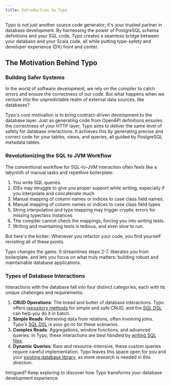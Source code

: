 ```yaml
---
title: Introduction to Typo
---
```


Typo is not just another source code generator; it's your trusted partner in database development. By harnessing the
power of PostgreSQL schema definitions and your SQL code, Typo creates a seamless bridge between your database and your
Scala code, all while putting type-safety and developer experience (DX) front and center.

## The Motivation Behind Typo

### Building Safer Systems

In the world of software development, we rely on the compiler to catch errors and ensure the correctness of our code.
But what happens when we venture into the unpredictable realm of external data sources, like databases?

Typo's core motivation is to bring contract-driven development to the database layer. Just as generating code from
OpenAPI definitions ensures the correctness of your HTTP layer, Typo aims to deliver the same level of safety for
database interactions. It achieves this by generating precise and correct code for your tables, views, and queries, all
guided by PostgreSQL metadata tables.

### Revolutionizing the SQL to JVM Workflow

The conventional workflow for SQL-to-JVM interaction often feels like a labyrinth of manual tasks and repetitive boilerplate:

1. You write SQL queries.
2. IDEs may struggle to give you proper support while writing, especially if you interpolate and concatenate much
3. Manual mapping of column names or indices to case class field names.
4. Manual mapping of column names or indices to case class field types 
5. String interpolation and type mapping may trigger cryptic errors for missing typeclass instances 
6. The compiler cannot check the mappings, forcing you into writing tests.
7. Writing and maintaining tests is tedious, and even slow to run.

But here's the kicker: Whenever you refactor your code, you find yourself revisiting all of these points.

Typo changes the game.
It streamlines steps 2-7, liberates you from boilerplate, and lets you focus on what truly matters: 
building robust and maintainable database applications.

### Types of Database Interactions

Interactions with the database fall into four distinct categories, each with its unique challenges and requirements:

1. **CRUD Operations**: The bread and butter of database interactions. Typo offers [repository methods](what-is/relations.md) for simple and safe CRUD, and the [SQL DSL](what-is/dsl.md) can help you do it in batch.
2. **Simple Reads**: Retrieving data from relations, often involving joins. Typo's [SQL DSL](what-is/dsl.md) is your go-to for these scenarios.
3. **Complex Reads**: Aggregations, window functions, and advanced queries. In Typo, these interactions are best handled by [writing SQL files](what-is/sql-is-king.md).
4. **Dynamic Queries**: Rare and resource-intensive, these custom queries require careful implementation. Typo leaves
   this space open for you and your [existing database library](other-features/flexible.md), as more research is needed in this direction.

Intrigued? Keep exploring to discover how Typo transforms your database development experience.